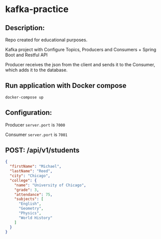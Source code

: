 # kafka-practice

## Description:

Repo created for educational purposes.

Kafka project with Configure Topics, Producers and Consumers + Spring Boot and Restful API

Producer receives the json from the client and sends it to the Consumer, which adds it to the database.

## Run application with Docker compose
```
docker-compose up
```

## Configuration:

Producer `server.port` is `7000`

Consumer `server.port` is `7001`


## POST: /api/v1/students
```json
{
  "firstName": "Michael",
  "lastName": "Reed",
  "city": "Chicago",
  "college": {
    "name": "University of Chicago",
    "grade": 3,
    "attendance": 75,
    "subjects": [
      "English",
      "Geometry",
      "Physics",
      "World History"
    ]
  }
}
```
